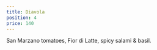 ```yaml
---
title: Diavola
position: 4
price: 140
---
```


San Marzano tomatoes, Fior di Latte, spicy salami & basil.
